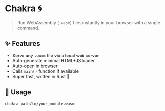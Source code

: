 # Chakra 🌀 

> Run WebAssembly (`.wasm`) files instantly in your browser with a single command.

## ✨ Features

- Serve any `.wasm` file via a local web server
- Auto-generate minimal HTML+JS loader
- Auto-open in browser
- Calls `main()` function if available
- Super fast, written in Rust 🦀

## 🚀 Usage

```bash
chakra path/to/your_module.wasm
```
